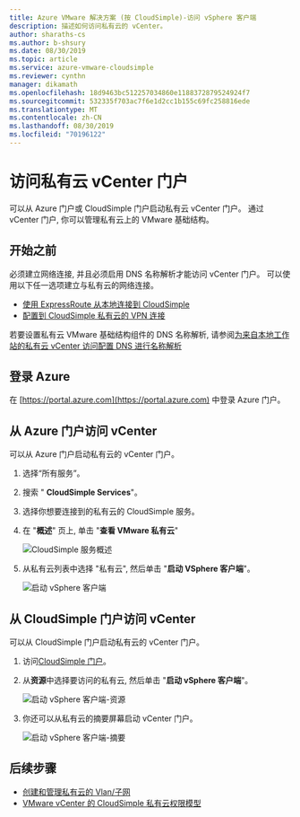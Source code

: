 ```yaml
---
title: Azure VMware 解决方案 (按 CloudSimple)-访问 vSphere 客户端
description: 描述如何访问私有云的 vCenter。
author: sharaths-cs
ms.author: b-shsury
ms.date: 08/30/2019
ms.topic: article
ms.service: azure-vmware-cloudsimple
ms.reviewer: cynthn
manager: dikamath
ms.openlocfilehash: 18d9463bc512257034860e1188372879524924f7
ms.sourcegitcommit: 532335f703ac7f6e1d2cc1b155c69fc258816ede
ms.translationtype: MT
ms.contentlocale: zh-CN
ms.lasthandoff: 08/30/2019
ms.locfileid: "70196122"
---
```

# <a name="access-your-private-cloud-vcenter-portal"></a>访问私有云 vCenter 门户

可以从 Azure 门户或 CloudSimple 门户启动私有云 vCenter 门户。  通过 vCenter 门户, 你可以管理私有云上的 VMware 基础结构。

## <a name="before-you-begin"></a>开始之前

必须建立网络连接, 并且必须启用 DNS 名称解析才能访问 vCenter 门户。  可以使用以下任一选项建立与私有云的网络连接。

* [使用 ExpressRoute 从本地连接到 CloudSimple](on-premises-connection.md)
* [配置到 CloudSimple 私有云的 VPN 连接](set-up-vpn.md)

若要设置私有云 VMware 基础结构组件的 DNS 名称解析, 请参阅[为来自本地工作站的私有云 vCenter 访问配置 DNS 进行名称解析](on-premises-dns-setup.md)

## <a name="sign-in-to-azure"></a>登录 Azure

在 [https://portal.azure.com](https://portal.azure.com) 中登录 Azure 门户。

## <a name="access-vcenter-from-azure-portal"></a>从 Azure 门户访问 vCenter

可以从 Azure 门户启动私有云的 vCenter 门户。

1. 选择“所有服务”。

2. 搜索 " **CloudSimple Services**"。

3. 选择你想要连接到的私有云的 CloudSimple 服务。

4. 在 "**概述**" 页上, 单击 "**查看 VMware 私有云**"

    ![CloudSimple 服务概述](media/cloudsimple-service-overview.png)

5. 从私有云列表中选择 "私有云", 然后单击 "**启动 VSphere 客户端**"。

    ![启动 vSphere 客户端](media/cloudsimple-service-launch-vsphere-client.png)

## <a name="access-vcenter-from-cloudsimple-portal"></a>从 CloudSimple 门户访问 vCenter

可以从 CloudSimple 门户启动私有云的 vCenter 门户。

1. 访问[CloudSimple 门户](access-cloudsimple-portal.md)。

2. 从**资源**中选择要访问的私有云, 然后单击 "**启动 vSphere 客户端**"。

    ![启动 vSphere 客户端-资源](media/cloudsimple-portal-resources-launch-vcenter.png)

3. 你还可以从私有云的摘要屏幕启动 vCenter 门户。

    ![启动 vSphere 客户端-摘要](media/cloudsimple-resources-summary-launch-vcenter.png)

## <a name="next-steps"></a>后续步骤

* [创建和管理私有云的 Vlan/子网](create-vlan-subnet.md)
* [VMware vCenter 的 CloudSimple 私有云权限模型](learn-private-cloud-permissions.md)